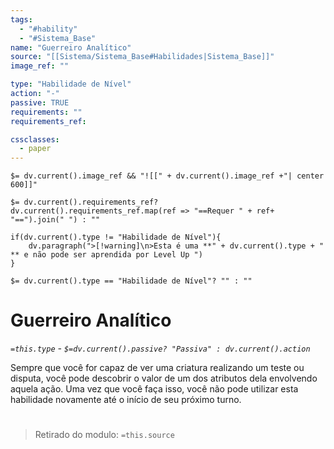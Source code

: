 ```yaml
---
tags:
  - "#hability"
  - "#Sistema_Base"
name: "Guerreiro Analítico"
source: "[[Sistema/Sistema_Base#Habilidades|Sistema_Base]]"
image_ref: ""

type: "Habilidade de Nível"
action: "-"
passive: TRUE
requirements: ""
requirements_ref:  

cssclasses:
  - paper
---
```

`$= dv.current().image_ref && "![[" + dv.current().image_ref +"| center 600]]"`


`$= dv.current().requirements_ref? dv.current().requirements_ref.map(ref => "==Requer " + ref+ "==").join(" ") : ""`

```dataviewjs
if(dv.current().type != "Habilidade de Nível"){
	dv.paragraph(">[!warning]\n>Esta é uma **" + dv.current().type + " ** e não pode ser aprendida por Level Up ")
}
```


`$= dv.current().type == "Habilidade de Nível"? "" : ""`
# Guerreiro Analítico
*`=this.type` - `$=dv.current().passive? "Passiva" : dv.current().action`*

Sempre que você for capaz de ver uma criatura realizando um teste ou disputa, você pode descobrir o valor de um dos atributos dela envolvendo aquela ação. Uma vez que você faça isso, você não pode utilizar esta habilidade novamente até o início de seu próximo turno.


#
> Retirado do modulo: `=this.source`